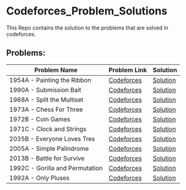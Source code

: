 # Codeforces_Problem_Solutions
This Repo contains the solution to the problems that are solved in codeforces.

## Problems:

| Problem Name | Problem Link | Solution |
| ----------- | ------------ | -------- |
|1954A - Painting the Ribbon|[Codeforces](https://codeforces.com/problemset/problem/1954/A)|[Solution](./1954A.cpp)|
|1990A - Submission Bait|[Codeforces](https://codeforces.com/problemset/problem/1990/A)|[Solution](./1990A.cpp)|
|1988A - Split the Multiset|[Codeforces](https://codeforces.com/problemset/problem/1988/A)|[Solution](./1988A.cpp)|
|1973A - Chess For Three|[Codeforces](https://codeforces.com/problemset/problem/1973/A)|[Solution](./1973A.cpp)|
|1972B - Coin Games|[Codeforces](https://codeforces.com/problemset/problem/1972/B)|[Solution](./1972B.ccpp)|
|1971C - Clock and Strings|[Codeforces](https://codeforces.com/problemset/problem/1971/C)|[Solution](./1971C.cpp)|
|2035B - Everyone Loves Tres|[Codeforces](https://codeforces.com/problemset/problem/2035/B)|[Solution](./2035B.cpp)|
|2005A - Simple Palindrome|[Codeforces](https://codeforces.com/problemset/problem/2005/A)|[Solution](./2005A.cpp)|
|2013B - Battle for Survive|[Codeforces](https://codeforces.com/problemset/problem/2013/B)|[Solution](./2013B.cpp)|
|1992C - Gorilla and Permutation|[Codeforces](https://codeforces.com/problemset/problem/1992/C)|[Solution](./1992C.cpp)|
|1992A - Only Pluses|[Codeforces](https://codeforces.com/contest/1992)|[Solution](./1992A.cpp)|

